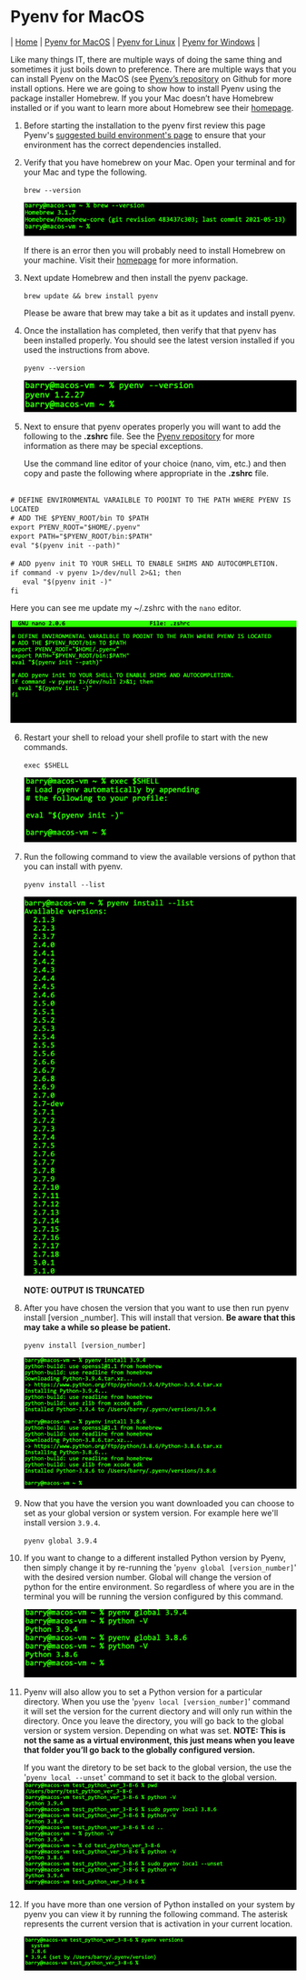 # Pyenv for MacOS
| [Home](README.md) | [Pyenv for MacOS](pyenv-for-macos.md) | [Pyenv for Linux](pyenv-for-linux.md) | [Pyenv for Windows](pyenv-for-windows.md) |

Like many things IT, there are multiple ways of doing the same thing and sometimes it just boils down to preference. There are multiple ways that you can install Pyenv on the MacOS (see [Pyenv’s repository](https://github.com/pyenv/pyenv) on Github for more install options. Here we are going to show how to install Pyenv using the package installer Homebrew. If you your Mac doesn’t have Homebrew installed or if you want to learn more about Homebrew see their [homepage](https://brew.sh/).

1. Before starting the installation to the pyenv first review this page Pyenv's [suggested build environment's page](https://github.com/pyenv/pyenv/wiki#suggested-build-environment) to ensure that your environment has the correct dependencies installed.
   
2. Verify that you have homebrew on your Mac. Open your terminal and for your Mac and type the following.
   
   `brew --version`

   ![Output of 'brew --version'](assets/screenshots/macos/step2.png)

   If there is an error then you will probably need to install Homebrew on your machine. Visit their [homepage](https://brew.sh) for more information.

3. Next update Homebrew and then install the pyenv package.
   
   `brew update && brew install pyenv`

   Please be aware that brew may take a bit as it updates and install pyenv.

4. Once the installation has completed, then verify that that pyenv has been installed properly. You should see the latest version installed if you used the instructions from above.
   
   `pyenv --version`

   ![Output of 'pyenv --version'](assets/screenshots/macos/step4.png)

5. Next to ensure that pyenv operates properly you will want to add the following to the **.zshrc** file. See the [Pyenv repository](https://github.com/pyenv/pyenv) for more information as there may be special exceptions.
   
   Use the command line editor of your choice (nano, vim, etc.) and then copy and paste the following where appropriate in the **.zshrc** file.
<pre><code>
# DEFINE ENVIRONMENTAL VARAILBLE TO POOINT TO THE PATH WHERE PYENV IS LOCATED
# ADD THE $PYENV_ROOT/bin TO $PATH
export PYENV_ROOT="$HOME/.pyenv"
export PATH="$PYENV_ROOT/bin:$PATH"
eval "$(pyenv init --path)"
 
# ADD pyenv init TO YOUR SHELL TO ENABLE SHIMS AND AUTOCOMPLETION.
if command -v pyenv 1>/dev/null 2>&1; then
   eval "$(pyenv init -)"
fi
</code></pre>

 Here you can see me update my ~/.zshrc with the `nano` editor.

  ![Screenshot of .zshrc configuration](assets/screenshots/macos/step5.png)

6. Restart your shell to reload your shell profile to start with the new commands.
   
   `exec $SHELL`
   
   ![Screenshot of reloading the shell](assets/screenshots/macos/step6.png)

7. Run the following command to view the available versions of python that you can install with pyenv.
   
   `pyenv install --list`

   ![Screenshot of viewing 'pyenv install --list'](assets/screenshots/macos/step7.png)
   
   **NOTE: OUTPUT IS TRUNCATED**

8. After you have chosen the version that you want to use then run pyenv install [version _number]. This will install that version. **Be aware that this may take a while so please be patient.**
   
   `pyenv install [version_number]`

   ![Screenshot of the output of installing Python with Pyenv](assets/screenshots/macos/step8.png)

9. Now that you have the version you want downloaded you can choose to set as your global version or system version. For example here we'll install version `3.9.4`.
   
   `pyenv global 3.9.4`

10. If you want to change to a different installed Python version by Pyenv, then simply change it by re-running the '`pyenv global [version_number]`' with the desired version number. Global will change the version of python for the entire environment. So regardless of where you are in the terminal you will be running the version configured by this command.
    
    ![Screenshot of the output of switching the global python version](assets/screenshots/macos/step10.png)
    
11. Pyenv will also allow you to set a Python version for a particular directory. When you use the '`pyenv local [version_number]`' command it will set the version for the current diectory and will only run within the directory. Once you leave the directory, you will go back to the global version or system version. Depending on what was set. **NOTE: This is not the same as a virtual environment, this just means when you leave that folder you’ll go back to the globally configured version.** 
    
    If you want the diretory to be set back to the global version, the use the '`pyenv local --unset`' command to set it back to the global version.
    ![Screenshot of the output of pyenv local](assets/screenshots/macos/setp11.png)
    

12. If you have more than one version of Python installed on your system by pyenv you can view it by running the following command. The asterisk represents the current version that is activation in your current location.
    
    ![Screenshot of the output of 'pyenv versions'](assets/screenshots/macos/step12.png)